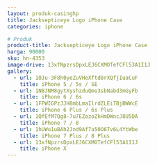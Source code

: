```yaml
---
layout: produk-casinghp
title: Jacksepticeye Logo iPhone Case
categories: iphone

# Produk
product-title: Jacksepticeye Logo iPhone Case
harga: 90000
sku: hn-4353
image-drive: 13xfNpzrsDpxLEJ6CXMOTefCFl53A1I1J
gallery:
  - url: 1OJu-3F8h0yeZuVHeXftd8rXQfjIuaCuF
    title: iPhone 5 / 5s / SE
  - url: 1N8JNM8gytXyshzduQmo3sbNabd3mGyFb
    title: iPhone 6 / 6s
  - url: 1FPWIGPzJJH8mbLmaIlrdZLEiTBjBWWcE
    title: iPhone 6 Plus / 6s Plus
  - url: 1QfEfM7Qg8-7u7EZozoZkHmDWncJ8U5DA
    title: iPhone 7 / 8
  - url: 1hUWu1uBAh2Jnd9Af7a50O6Tv6L4YtWbe
    title: iPhone 7 Plus / 8 Plus
  - url: 13xfNpzrsDpxLEJ6CXMOTefCFl53A1I1J
    title: iPhone X
---
```

